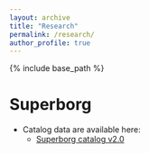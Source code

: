 ```yaml
---
layout: archive
title: "Research"
permalink: /research/
author_profile: true
---
```


{% include base_path %}

Superborg
=========
* Catalog data are available here:
  * <a href='https://drive.google.com/drive/folders/1itAf8GdaWwgoYp6yI7M-IWQ2-x5xSnz9?usp=sharing'>Superborg catalog v2.0</a>

